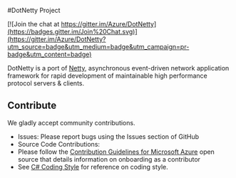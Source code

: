 #DotNetty Project

[![Join the chat at https://gitter.im/Azure/DotNetty](https://badges.gitter.im/Join%20Chat.svg)](https://gitter.im/Azure/DotNetty?utm_source=badge&utm_medium=badge&utm_campaign=pr-badge&utm_content=badge)

DotNetty is a port of [Netty](https://github.com/netty/netty), asynchronous event-driven network application framework for rapid development of maintainable high performance protocol servers & clients.

## Contribute

We gladly accept community contributions.

* Issues: Please report bugs using the Issues section of GitHub
* Source Code Contributions:
 * Please follow the [Contribution Guidelines for Microsoft Azure](http://azure.github.io/guidelines.html) open source that details information on onboarding as a contributor
 * See [C# Coding Style](https://github.com/Azure/DotNetty/wiki/C%23-Coding-Style) for reference on coding style.
